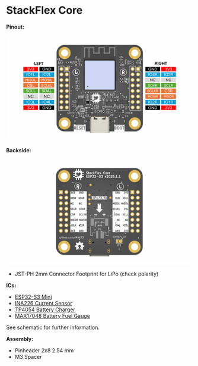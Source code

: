 # StackFlex Core

**Pinout:** 

![Core Front](/images/core_pinout.png)

**Backside:**

![Core Back](/images/stackflex_core_back_1-1.png)

- JST-PH 2mm Connector Footprint for LiPo (check polarity)

**ICs:**
- [ESP32-S3 Mini](https://www.espressif.com/sites/default/files/documentation/esp32-s3-mini-1_mini-1u_datasheet_en.pdf)
- [INA226 Current Sensor](https://www.ti.com/lit/ds/symlink/ina226.pdf)
- [TP4054 Battery Charger](https://www.laskakit.cz/user/related_files/tp4054.pdf)
- [MAX17048 Battery Fuel Gauge](https://www.analog.com/media/en/technical-documentation/data-sheets/MAX17048-MAX17049.pdf)

See schematic for further information.

**Assembly:**

- Pinheader 2x8 2.54 mm
- M3 Spacer

